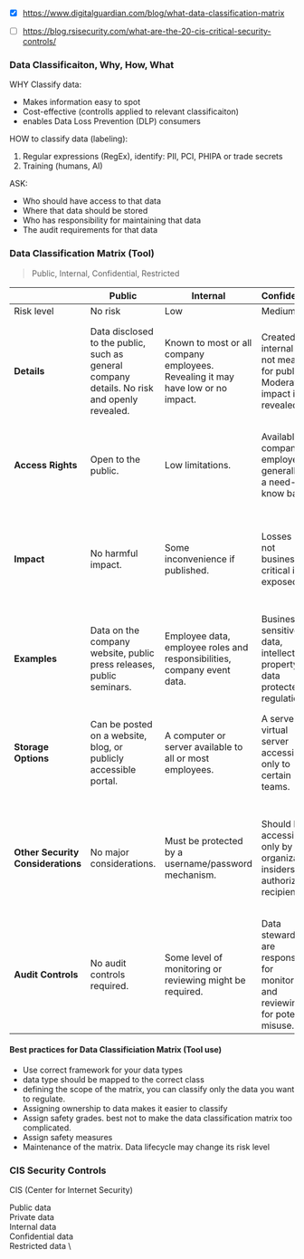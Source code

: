 - [x] https://www.digitalguardian.com/blog/what-data-classification-matrix
- [ ] https://blog.rsisecurity.com/what-are-the-20-cis-critical-security-controls/


### Data Classificaiton, Why, How, What
WHY Classify data:
- Makes information easy to spot
- Cost-effective (controlls applied to relevant classificaiton)
- enables Data Loss Prevention (DLP) consumers

HOW to classify data (labeling):
1. Regular expressions (RegEx), identify: PII, PCI, PHIPA or trade secrets
2. Training (humans, AI)

ASK:
- Who should have access to that data
- Where that data should be stored
- Who has responsibility for maintaining that data
- The audit requirements for that data

### Data Classification Matrix (Tool)
> Public, Internal, Confidential, Restricted

| | __Public__| __Internal__ | __Confidential__|__Restricted__|
|-|-|-|-|-|
|Risk level| No risk| Low |Medium |High|
| **Details**            | Data disclosed to the public, such as general company details. No risk and openly revealed.       | Known to most or all company employees. Revealing it may have low or no impact.           | Created for internal use, not meant for public. Moderate impact if revealed.              | Most confidential data. Revealing it can cause huge financial or reputational losses.         |
| **Access Rights**      | Open to the public.                                                                              | Low limitations.                                                                           | Available to company employees, generally on a need-to-know basis.                         | Very sensitive information, available only to some top-level employees.                      |
| **Impact**             | No harmful impact.                                                                              | Some inconvenience if published.                                                           | Losses but not business-critical if exposed.                                                | Devastating impact if revealed, affecting both the company and possibly its customers.      |
| **Examples**           | Data on the company website, public press releases, public seminars.                              | Employee data, employee roles and responsibilities, company event data.                    | Business sensitive data, intellectual property, data protected by regulations.             | Company supplier data, user credit card data, client HIPAA information.                      |
| **Storage Options**    | Can be posted on a website, blog, or publicly accessible portal.                                  | A computer or server available to all or most employees.                                   | A server or virtual server accessible only to certain teams.                                | Highly secure server or virtual server accessed by only a few top-level employees.           |
| **Other Security Considerations** | No major considerations.                                                                 | Must be protected by a username/password mechanism.                                         | Should be accessible only by organization insiders or authorized recipients.                | Must be stored in encrypted form, travel over the network in encrypted format, accessible to few teams. |
| **Audit Controls**     | No audit controls required.                                                                       | Some level of monitoring or reviewing might be required.                                    | Data stewards are responsible for monitoring and reviewing for potential misuse.            | Data stewards must monitor for misuse or unauthorized access. Backup plans are required.      |

#### Best practices for Data Classificiation Matrix (Tool use)
- Use correct framework for your data types
-  data type should be mapped to the correct class
-  defining the scope of the matrix, you can classify only the data you want to regulate.
-  Assigning ownership to data makes it easier to classify
-  Assign safety grades. best not to make the data classification matrix too complicated.
-  Assign safety measures
-  Maintenance of the matrix. Data lifecycle may change its risk level

### CIS Security Controls
CIS (Center for Internet Security)

Public data \
Private data \
Internal data \
Confidential data \
Restricted data \
